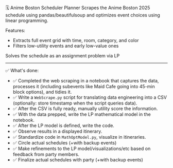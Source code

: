 🗓 Anime Boston Scheduler Planner
Scrapes the Anime Boston 2025 schedule using pandas/beautifulsoup and optimizes event choices using linear programming.

Features:
- Extracts full event grid with time, room, category, and color
- Filters low-utility events and early low-value ones

Solves the schedule as an assignment problem via LP

----
✅ What's done:
- ✅ Completed the web scraping in a notebook that captures the data, processes it (including subevents like Maid Cafe going into 45-min block options), and tidies it.
- ✅ Write a `WebScrape.py` script for translating data engineering into a CSV (optionally: store timestamp when the script queries data).
- ✅ After the CSV is fully ready, manually utility score the information.
- ✅ With the data prepped, write the LP mathematical model in the notebook.
- ✅ After the LP model is defined, write the code.
- ✅ Observe results in a displayed itinerary.
- ✅ Standardize code in `MathOptModel.py`, visualize in itineraries.
- ✅ Circle actual schedules (+with backup events)
- ✅ Make refinements to the LP model/visualizations/etc based on feedback from party members.
- ✅ Finalize actual schedules with party (+with backup events)
